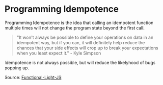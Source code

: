 # Programming Idempotence
Programming Idempotence is the idea that calling an idempotent function multiple times will not change the program state beyond the first call. 

> "It won't always be possible to define your operations on data in an idempotent way, but if you can, it will definitely help reduce the chances that your side effects will crop up to break your expectations when you least expect it." - Kyle Simpson

Idempotence is not always possible, but will reduce the likelyhood of bugs popping up. 

Source: [Functional-Light-JS](https://github.com/getify/Functional-Light-JS/blob/master/manuscript/ch5.md/#chapter-5-reducing-side-effects)
